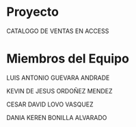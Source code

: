 # Proyecto
CATALOGO DE VENTAS EN ACCESS
# Miembros del Equipo
LUIS ANTONIO GUEVARA ANDRADE

KEVIN DE JESUS ORDOÑEZ MENDEZ                          

CESAR DAVID LOVO VASQUEZ

DANIA KEREN BONILLA ALVARADO
